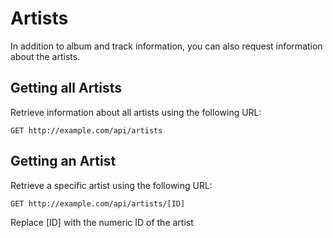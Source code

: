 # Artists

In addition to album and track information, you can also request information about the artists.

## Getting all Artists

Retrieve information about all artists using the following URL:

`GET http://example.com/api/artists`

## Getting an Artist

Retrieve a specific artist using the following URL:

`GET http://example.com/api/artists/[ID]`

<aside class="notice">
Replace [ID] with the numeric ID of the artist
</aside>